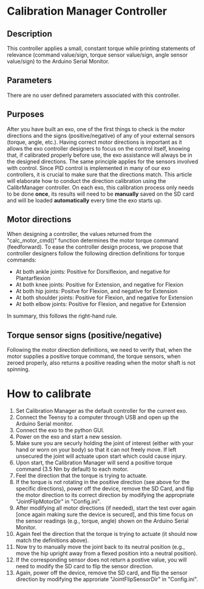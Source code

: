 # Calibration Manager Controller

## Description
This controller applies a small, constant torque while printing statements of relevance (command value/sign, torque sensor value/sign, angle sensor value/sign) to the Arduino Serial Monitor. 

## Parameters
There are no user defined parameters associated with this controller. 

## Purposes
After you have built an exo, one of the first things to check is the motor directions and the signs (positive/negative) of any of your external sensors (torque, angle, etc.). 
Having correct motor directions is important as it allows the exo controller designers to focus on the control itself, knowing that, if calibrated properly before use, the exo assistance will always be in the designed directions. 
The same principle applies for the sensors involved with control. Since PID control is implemented in many of our exo controllers, it is crucial to make sure that the directions match. 
This article will elaborate how to conduct the direction calibration using the CalibrManager controller. 
On each exo, this calibration process only needs to be done **once**, its results will need to be **manually** saved on the SD card and will be loaded **automatically** every time the exo starts up.

## Motor directions
When designing a controller, the values returned from the "calc_motor_cmd()" function determines the motor torque command (feedforward). To ease the controller design process, we propose that controller designers follow the following direction definitions for torque commands:
- At both ankle joints: Positive for Dorsiflexion, and negative for Plantarflexion
- At both knee joints: Positive for Extension, and negative for Flexion
- At both hip joints: Positve for Flexion, and negative for Extension
- At both shoulder joints: Positive for Flexion, and negative for Extension
- At both elbow joints: Positive for Flexion, and negative for Extension

In summary, this follows the right-hand rule.

## Torque sensor signs (positive/negative)
Following the motor direction definitions, we need to verify that, when the motor supplies a positive torque command, the torque sensors, when zeroed properly, also returns a positive reading when the motor shaft is not spinning.

# How to calibrate
1. Set Calibration Manager as the default controller for the current exo. 
2. Connect the Teensy to a computer through USB and open up the Arduino Serial monitor.
3. Connect the exo to the python GUI.
4. Power on the exo and start a new session.
5. Make sure you are securly holding the joint of interest (either with your hand or worn on your body) so that it can not freely move. If left unsecured the joint will actuate upon start which could cause injury.
6. Upon start, the Calibration Manager will send a positive torque command (3.5 Nm by default) to each motor.
7. Feel the direction that the torque is trying to actuate. 
8. If the torque is not rotating in the positive direction (see above for the specific directions), power off the device, remove the SD Card, and flip the motor direction to its correct direction by modifying the appropriate "JointFlipMotorDir" in "Config.ini".
9. After modifying all motor directions (if needed), start the test over again [once again making sure the device is secured], and this time focus on the sensor readings (e.g., torque, angle) shown on the Arduino Serial Monitor. 
10. Again feel the direction that the torque is trying to actuate (it should now match the definitions above).
11. Now try to manually move the joint back to its neutral position (e.g., move the hip upright away from a flexed position into a neutral position). 
12. If the corresponding sensor does not return a postive value, you will need to modify the SD card to flip the sensor direction.
13. Again, power off the device, remove the SD card, and flip the sensor direction by modifying the approriate "JointFlipSensorDir" in "Config.ini". 